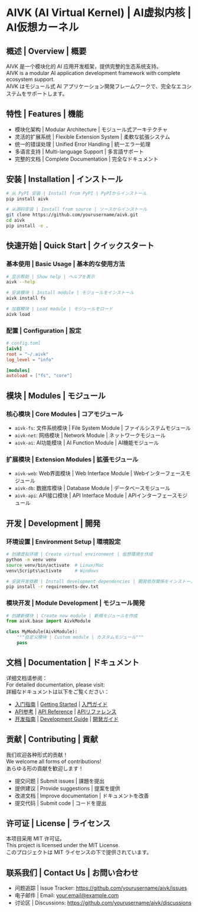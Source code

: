 # AIVK (AI Virtual Kernel) | AI虚拟内核 | AI仮想カーネル

## 概述 | Overview | 概要

AIVK 是一个模块化的 AI 应用开发框架，提供完整的生态系统支持。  
AIVK is a modular AI application development framework with complete ecosystem support.  
AIVK はモジュール式 AI アプリケーション開発フレームワークで、完全なエコシステムをサポートします。

## 特性 | Features | 機能

- 模块化架构 | Modular Architecture | モジュール式アーキテクチャ
- 灵活的扩展系统 | Flexible Extension System | 柔軟な拡張システム
- 统一的错误处理 | Unified Error Handling | 統一エラー処理
- 多语言支持 | Multi-language Support | 多言語サポート
- 完整的文档 | Complete Documentation | 完全なドキュメント

## 安装 | Installation | インストール

```bash
# 从 PyPI 安装 | Install from PyPI | PyPIからインストール
pip install aivk

# 从源码安装 | Install from source | ソースからインストール
git clone https://github.com/yourusername/aivk.git
cd aivk
pip install -e .
```

## 快速开始 | Quick Start | クイックスタート

### 基本使用 | Basic Usage | 基本的な使用方法

```bash
# 显示帮助 | Show help | ヘルプを表示
aivk --help

# 安装模块 | Install module | モジュールをインストール
aivk install fs

# 加载模块 | Load module | モジュールをロード
aivk load
```

### 配置 | Configuration | 設定

```toml
# config.toml
[aivk]
root = "~/.aivk"
log_level = "info"

[modules]
autoload = ["fs", "core"]
```

## 模块 | Modules | モジュール

### 核心模块 | Core Modules | コアモジュール

- `aivk-fs`: 文件系统模块 | File System Module | ファイルシステムモジュール
- `aivk-net`: 网络模块 | Network Module | ネットワークモジュール
- `aivk-ai`: AI功能模块 | AI Function Module | AI機能モジュール

### 扩展模块 | Extension Modules | 拡張モジュール

- `aivk-web`: Web界面模块 | Web Interface Module | Webインターフェースモジュール
- `aivk-db`: 数据库模块 | Database Module | データベースモジュール
- `aivk-api`: API接口模块 | API Interface Module | APIインターフェースモジュール

## 开发 | Development | 開発

### 环境设置 | Environment Setup | 環境設定

```bash
# 创建虚拟环境 | Create virtual environment | 仮想環境を作成
python -m venv venv
source venv/bin/activate  # Linux/Mac
venv\Scripts\activate     # Windows

# 安装开发依赖 | Install development dependencies | 開発依存関係をインストール
pip install -r requirements-dev.txt
```

### 模块开发 | Module Development | モジュール開発

```python
# 创建新模块 | Create new module | 新規モジュールを作成
from aivk.base import AivkModule

class MyModule(AivkModule):
    """自定义模块 | Custom module | カスタムモジュール"""
    pass
```

## 文档 | Documentation | ドキュメント

详细文档请参阅：  
For detailed documentation, please visit:  
詳細なドキュメントは以下をご覧ください：

- [入门指南](./docs/getting-started.md) | [Getting Started](./docs/getting-started.md) | [入門ガイド](./docs/getting-started.md)
- [API参考](./docs/api-reference.md) | [API Reference](./docs/api-reference.md) | [APIリファレンス](./docs/api-reference.md)
- [开发指南](./docs/development.md) | [Development Guide](./docs/development.md) | [開発ガイド](./docs/development.md)

## 贡献 | Contributing | 貢献

我们欢迎各种形式的贡献！  
We welcome all forms of contributions!  
あらゆる形の貢献を歓迎します！

- 提交问题 | Submit issues | 課題を提出
- 提供建议 | Provide suggestions | 提案を提供
- 改进文档 | Improve documentation | ドキュメントを改善
- 提交代码 | Submit code | コードを提出

## 许可证 | License | ライセンス

本项目采用 MIT 许可证。  
This project is licensed under the MIT License.  
このプロジェクトは MIT ライセンスの下で提供されています。

## 联系我们 | Contact Us | お問い合わせ

- 问题追踪 | Issue Tracker: https://github.com/yourusername/aivk/issues
- 电子邮件 | Email: your.email@example.com
- 讨论区 | Discussions: https://github.com/yourusername/aivk/discussions



